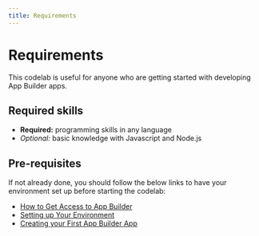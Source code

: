 ```yaml
---
title: Requirements
---
```

# Requirements

This codelab is useful for anyone who are getting started with developing App Builder apps.

## Required skills

* **Required:** programming skills in any language
* *Optional:* basic knowledge with Javascript and Node.js

## Pre-requisites

If not already done, you should follow the below links to have your environment set up before starting the codelab:

* [How to Get Access to App Builder](../../overview/getting_access.md)
* [Setting up Your Environment](../../getting_started/index.md)
* [Creating your First App Builder App](../../getting_started/first_app.md)
